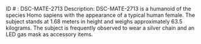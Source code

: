ID # : DSC-MATE-2713
Description: DSC-MATE-2713 is a humanoid of the species Homo sapiens with the appearance of a typical human female. The subject stands at 1.68 meters in height and weighs approximately 63.5 kilograms. The subject is frequently observed to wear a silver chain and an LED gas mask as accessory items.